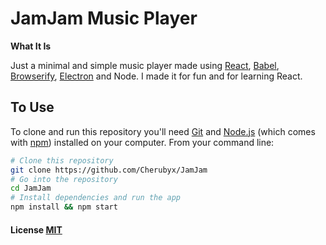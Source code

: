 # JamJam Music Player

**What It Is**

Just a minimal and simple music player made using [React](https://facebook.github.io/react/), [Babel](https://babeljs.io), [Browserify](http://browserify.org), [Electron](http://electron.atom.io) and Node. I made it for fun and for learning React.

## To Use

To clone and run this repository you'll need [Git](https://git-scm.com) and [Node.js](https://nodejs.org/en/download/) (which comes with [npm](http://npmjs.com)) installed on your computer. From your command line:

```bash
# Clone this repository
git clone https://github.com/Cherubyx/JamJam
# Go into the repository
cd JamJam
# Install dependencies and run the app
npm install && npm start
```

#### License [MIT](LICENSE)
